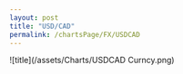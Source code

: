 ```yaml
---
layout: post
title: "USD/CAD"
permalink: /chartsPage/FX/USDCAD
---
```


![title](/assets/Charts/USDCAD Curncy.png)

